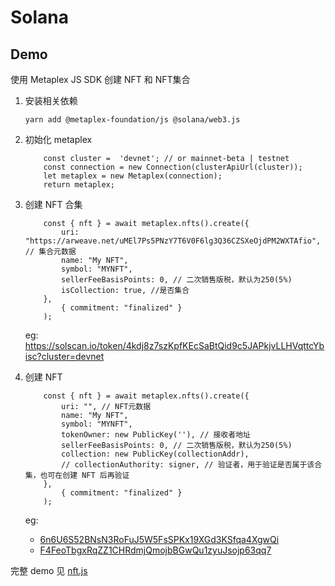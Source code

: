 # Solana


## Demo
使用 Metaplex JS SDK 创建 NFT 和 NFT集合
1. 安装相关依赖
    ```
    yarn add @metaplex-foundation/js @solana/web3.js
    ```

2. 初始化 metaplex
    ```
        const cluster =  'devnet'; // or mainnet-beta | testnet
        const connection = new Connection(clusterApiUrl(cluster));
        let metaplex = new Metaplex(connection);
        return metaplex;
    ```

3. 创建 NFT 合集
    ```
        const { nft } = await metaplex.nfts().create({
            uri: "https://arweave.net/uMEl7Ps5PNzY7T6V0F6lg3Q36CZSXeOjdPM2WXTAfio", // 集合元数据
            name: "My NFT",
            symbol: "MYNFT",
            sellerFeeBasisPoints: 0, // 二次销售版税，默认为250(5%)
            isCollection: true, //是否集合
        },
            { commitment: "finalized" }
        );
    ```
    eg: https://solscan.io/token/4kdj8z7szKpfKEcSaBtQid9c5JAPkjvLLHVqttcYbisc?cluster=devnet

4. 创建 NFT
    ```
        const { nft } = await metaplex.nfts().create({
            uri: "", // NFT元数据
            name: "My NFT",
            symbol: "MYNFT",
            tokenOwner: new PublicKey(''), // 接收者地址
            sellerFeeBasisPoints: 0, // 二次销售版税，默认为250(5%)
            collection: new PublicKey(collectionAddr),
            // collectionAuthority: signer, // 验证者，用于验证是否属于该合集，也可在创建 NFT 后再验证
        },
            { commitment: "finalized" }
        );
    ```
    eg: 
    - [6n6U6S52BNsN3RoFuJ5W5FsSPKx19XGd3KSfqa4XgwQi](https://solscan.io/token/6n6U6S52BNsN3RoFuJ5W5FsSPKx19XGd3KSfqa4XgwQi?cluster=devnet)
    - [F4FeoTbgxRqZZ1CHRdmjQmojbBGwQu1zyuJsojp63qq7](https://solscan.io/token/F4FeoTbgxRqZZ1CHRdmjQmojbBGwQu1zyuJsojp63qq7?cluster=devnet)

完整 demo 见 [nft.js](./demo/nft.js)